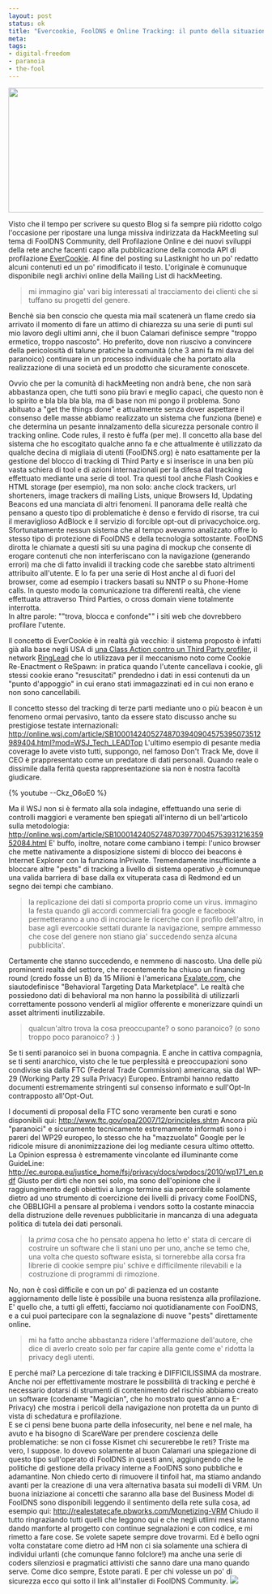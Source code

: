```yaml
--- 
layout: post
status: ok
title: "Evercookie, FoolDNS e Online Tracking: il punto della situazione"
meta: 
tags: 
- digital-freedom
- paranoia
- the-fool
---
```

<a href="http://www.lastknight.com/download//2010/09/fdns.png"><img src="http://www.lastknight.com/download//2010/09/fdns-540x246.png" alt="" title="fdns" width="540" height="246" class="aligncenter size-medium wp-image-2181" /></a>  
  
Visto che il tempo per scrivere su questo Blog si fa sempre più ridotto colgo l'occasione per ripostare una lunga missiva indirizzata da HackMeeting sul tema di FoolDNS Community, dell Profilazione Online e dei nuovi sviluppi della rete anche facenti capo alla pubblicazione della comoda API di profilazione [EverCookie](http://samy.pl/evercookie/). Al fine del posting su Lastknight ho un po' redatto alcuni contenuti ed un po' rimodificato il testo. L'originale è comunuque disponibile negli archivi online della Mailing List di hackMeeting.  
  
> mi immagino gia' vari big interessati al tracciamento dei clienti che
> si tuffano su progetti del genere. 
  
Benchè sia ben conscio che questa mia mail scatenerà un flame credo sia arrivato il momento di fare un attimo di chiarezza su una serie di punti sul mio lavoro degli ultimi anni, che il buon Calamari definisce sempre "troppo ermetico, troppo nascosto".
Ho preferito, dove non riuscivo a convincere della pericolosità di talune pratiche la comunità (che 3 anni fa mi dava del paranoico) continuare in un processo individuale che ha portato alla realizzazione di una società ed un prodotto che sicuramente conoscete.  
  
Ovvio che per la comunità di hackMeeting non andrà bene, che non sarà abbastanza open, che tutti sono più bravi e meglio capaci, che questo non è lo spirito e bla bla bla bla, ma di base non mi pongo il problema. Sono abituato a "get the things done" e attualmente senza dover aspettare il consenso delle masse abbiamo realizzato un sistema che funziona (bene) e che determina un pesante innalzamento della sicurezza personale contro il tracking online. Code rules, il resto è fuffa (per me).
Il concetto alla base del sistema che ho escogitato qualche anno fa e che attualmente è utilizzato da qualche decina di migliaia di utenti (FoolDNS.org) è nato esattamente per la gestione del blocco di tracking di Third Party e si inserisce in una ben più vasta schiera di tool e di azioni internazionali per la difesa dal tracking effettuato mediante una serie di tool. Tra questi tool anche Flash Cookies e HTML storage (per esempio), ma non solo: anche clock trackers, url shorteners, image trackers di mailing Lists, unique Browsers Id, Updating Beacons ed una manciata di altri fenomeni.
Il panorama delle realtà che pensano a questo tipo di problematiche è denso e fervido di risorse, tra cui il meraviglioso AdBlock e il servizio di forcible opt-out di privacychoice.org. Sfortunatamente nessun sistema che al tempo avevamo analizzato offre lo stesso tipo di protezione di FoolDNS e della tecnologia sottostante.
FoolDNS dirotta le chiamate a questi siti su una pagina di mockup che consente di erogare contenuti che non interferiscano con la navigazione (generando errori) ma che di fatto invalidi il tracking code che sarebbe stato altrimenti attribuito all'utente. E lo fa per una serie di Host anche al di fuori del browser, come ad esempio i trackers basati su NNTP o su Phone-Home calls. In questo modo la comunicazione tra differenti realtà, che viene effettuata attraverso Third Parties, o cross domain viene totalmente interrotta.  
In altre parole: ""trova, blocca e confonde"" i siti web che dovrebbero profilare l'utente.  
  
Il concetto di EverCookie è in realtà già vecchio: il sistema proposto è infatti già alla base negli USA di [una Class Action contro un Third Party profiler][1], il network [RingLead][1] che lo utilizzava per il meccanismo noto come Cookie Re-Enactment o ReSpawn: in pratica quando l'utente cancellava i cookie, gli stessi cookie erano "resuscitati" prendedno i dati in essi contenuti da un "punto d'appoggio" in cui erano stati immagazzinati ed in cui non erano e non sono cancellabili.  
  
Il concetto stesso del tracking di terze parti mediante uno o più beacon è un fenomeno ormai pervasivo, tanto da essere stato discusso anche su prestigiose testate internazionali:
<http://online.wsj.com/article/SB10001424052748703940904575395073512989404.html?mod=WSJ_Tech_LEADTop>
L'ultimo esempio di pesante media coverage lo avete visto tutti, suppongo, nel famoso Don't Track Me, dove il CEO è prappresentato come un predatore di dati personali. Quando reale o dissimile dalla ferità questa rappresentazione sia non è nostra facoltà giudicare.

{% youtube --Ckz_O6oE0 %}

Ma il WSJ non si è fermato alla sola indagine, effettuando una serie di controlli maggiori e veramente ben spiegati all'interno di un bell'articolo sulla metodologia:
<http://online.wsj.com/article/SB10001424052748703977004575393121635952084.html>
E' buffo, inoltre, notare come cambiano i tempi: l'unico browser che mette nativamente a disposizione sistemi di blocco dei beacons è Internet Explorer con la funziona InPrivate. Tremendamente insufficiente a bloccare altre "pests" di tracking a livello di sistema operativo ,è comunque una valida barriera di base dalla ex vituperata casa di Redmond ed un segno dei tempi che cambiano.

> la  replicazione dei dati si  comporta proprio come un virus. immagino la festa quando gli accordi
> commerciali fra google e facebook permetteranno a uno di incrociare le
> ricerche con il profilo dell'altro, in base agli evercookie settati
> durante la navigazione, sempre ammesso che cose del genere non stiano
> gia' succedendo senza alcuna pubblicita'.

Certamente che stanno succedendo, e nemmeno di nascosto. Una delle più prominenti realtà del settore, che recentemente ha chiuso un financing round (credo fosse un B) da 15 Milioni è l'americana [Exalate.com](http://exalate.com), che siautodefinisce "Behavioral Targeting Data Marketplace". Le realtà che possiedono dati di behavioral ma non hanno la possibilità di utilizzarli correttamente possono venderli al miglior offerente e monerizzare quindi un asset altrimenti inutilizzabile.

> qualcun'altro trova la cosa preoccupante? o sono paranoico? (o sono
> troppo poco paranoico? :) )

Se ti senti paranoico sei in buona compagnia. E anche in cattiva compagnia, se ti senti anarchico, visto che le tue perplessità e preoccupazioni sono condivise sia dalla FTC (Federal Trade Commission)
americana, sia dal WP-29 (Working Party 29 sulla Privacy) Europeo.
Entrambi hanno redatto documenti estremamente stringenti sul consenso informato e sull'Opt-In contrapposto all'Opt-Out.

I documenti di proposal della FTC sono veramente ben curati e sono disponibili qui:
<http://www.ftc.gov/opa/2007/12/principles.shtm>
Ancora più "paranoici" e sicuramente tecnicamente estremamente informati sono i pareri del WP29 europeo, lo stesso che ha "mazzuolato" Google per le ridicole misure di anonimizzazione dei log mediante cesura ultimo ottetto. La Opinion espressa è estremamente vincolante ed illuminante come GuideLine:
<http://ec.europa.eu/justice_home/fsj/privacy/docs/wpdocs/2010/wp171_en.pdf>
Giusto per dirti che non sei solo, ma sono dell'opinione che il raggiungimento degli obiettivi a lungo termine sia percorribile solamente dietro ad uno strumento di coercizione dei livelli di privacy
come FoolDNS, che OBBLIGHI a pensare al problema i vendors sotto la costante minaccia della distruzione delle revenues pubblicitarie in
mancanza di una adeguata politica di tutela dei dati personali.

> la _prima_ cosa che ho pensato appena ho letto e' stata di cercare di
> costruire un software che li stani uno per uno, anche se temo che, una
> volta che questo software esista, si tornerebbe alla corsa fra librerie
> di cookie sempre piu' schive e difficilmente rilevabili e la
> costruzione di programmi di rimozione.

No, non è così difficile e con un po' di pazienza ed un costante aggiornamento delle liste è possibile una buona resistenza alla profilazione. E' quello che, a tutti gli effetti, facciamo noi quotidianamente con FoolDNS, e a cui puoi partecipare con la segnalazione di nuove "pests" direttamente online.

> mi ha fatto anche abbastanza ridere l'affermazione dell'autore, che
> dice di averlo creato solo per far capire alla gente come e' ridotta la
> privacy degli utenti.

E perché mai? La percezione di tale tracking è DIFFICILISSIMA da mostrare. Anche noi per effettivamente mostrare le possibilità di tracking e perché è necessario dotarsi di strumenti di contenimento del rischio abbiamo creato un software (codename "Magician", che ho mostrato quest'anno a E-Privacy) che mostra i pericoli della navigazione non protetta da un punto di vista di schedatura e profilazione.  
E se ci pensi bene buona parte della infosecurity, nel bene e nel male, ha avuto e ha bisogno di ScareWare per prendere coscienza delle problematiche: se non ci fosse Kismet chi securerebbe le reti? Triste ma vero, I suppose.
Io dovevo solamente al buon Calamari una spiegazione di questo tipo sull'operato di FoolDNS in questi anni, aggiungendo che le politiche di gestione della privacy interne a FoolDNS sono pubbliche e adamantine. Non chiedo certo di rimuovere il tinfoil hat, ma stiamo andando avanti per la creazione di una vera alternativa basata sui modelli di VRM.
Un buona iniziazione ai concetti che saranno alla base del Business Model di FoolDNS sono disponibili leggendo il sentimento della rete sulla cosa, ad esempio qui:
<http://realestatecafe.pbworks.com/Monetizing-VRM>
Chiudo il tutto ringraziando tutti quelli che leggono qui e che negli utlimi mesi stanno dando manforte al progetto con continue segnalazioni e con codice, e mi rimetto a fare cose. Se volete sapete sempre dove trovarmi. Ed è bello ogni volta constatare come dietro ad HM non ci sia solamente una schiera di individui urlanti (che comunque fanno folclore!) ma anche una serie di coders silenziosi e pragmatici
 attivisti che sanno dare una mano quando serve.
Come dico sempre, Estote parati. E per chi volesse un po' di sicurezza ecco qui sotto il link all'installer di FoolDNS Community.
<a href="http://www.fooldns.com/fooldns-community/download/"><img src="http://www.fooldns.com/wp-content/themes/c3/images/fdns-installer.png" border=0></a>

[1]: http://www.scribd.com/doc/37554403/Ringleader-Lawsuit#fullscreen:on
